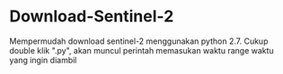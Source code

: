# Download-Sentinel-2
Mempermudah download sentinel-2 menggunakan python 2.7.
Cukup double klik ".py", akan muncul perintah memasukan waktu range waktu yang ingin diambil 

